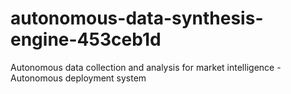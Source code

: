 # autonomous-data-synthesis-engine-453ceb1d
Autonomous data collection and analysis for market intelligence - Autonomous deployment system
